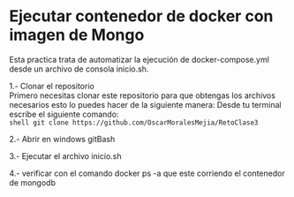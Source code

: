 # Ejecutar contenedor de docker con imagen de Mongo 
Esta practica trata de automatizar la ejecución de docker-compose.yml desde un archivo de consola inicio.sh.


1.- Clonar el repositorio  
    Primero necesitas clonar este repositorio para que obtengas los archivos necesarios esto lo puedes hacer de la siguiente manera:
    Desde tu terminal escribe el siguiente comando:<br>    ```shell git clone https://github.com/OscarMoralesMejia/RetoClase3``` 

2.- Abrir en windows gitBash

3.- Ejecutar el archivo inicio.sh

4.- verificar con el comando docker ps -a que este corriendo el contenedor de mongodb

